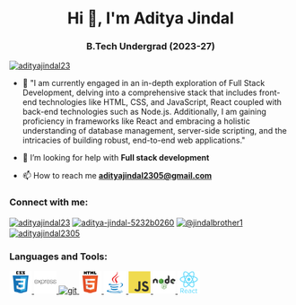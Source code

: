 <h1 align="center">Hi 👋, I'm Aditya Jindal</h1>
<h3 align="center">B.Tech Undergrad (2023-27)</h3>


<p align="left"> <a href="https://twitter.com/adityajindal23" target="blank"><img src="https://img.shields.io/twitter/follow/adityajindal23?logo=twitter&style=for-the-badge" alt="adityajindal23" /></a> </p>

- 🌱 "I am currently engaged in an in-depth exploration of Full Stack Development, delving into a comprehensive stack that includes front-end technologies like HTML, CSS, and JavaScript, React  coupled with back-end technologies such as Node.js. Additionally, I am gaining proficiency in frameworks like React and embracing a holistic understanding of database management, server-side scripting, and the intricacies of building robust, end-to-end web applications."

- 🤝 I’m looking for help with **Full stack development**

- 📫 How to reach me **adityajindal2305@gmail.com**

<h3 align="left">Connect with me:</h3>
<p align="left">
<a href="https://twitter.com/adityajindal23" target="blank"><img align="center" src="https://raw.githubusercontent.com/rahuldkjain/github-profile-readme-generator/master/src/images/icons/Social/twitter.svg" alt="adityajindal23" height="30" width="40" /></a>
<a href="https://linkedin.com/in/aditya-jindal-5232b0260" target="blank"><img align="center" src="https://raw.githubusercontent.com/rahuldkjain/github-profile-readme-generator/master/src/images/icons/Social/linked-in-alt.svg" alt="aditya-jindal-5232b0260" height="30" width="40" /></a>
<a href="https://medium.com/@jindalbrother1" target="blank"><img align="center" src="https://raw.githubusercontent.com/rahuldkjain/github-profile-readme-generator/master/src/images/icons/Social/medium.svg" alt="@jindalbrother1" height="30" width="40" /></a>
<a href="https://www.leetcode.com/adityajindal2305" target="blank"><img align="center" src="https://raw.githubusercontent.com/rahuldkjain/github-profile-readme-generator/master/src/images/icons/Social/leet-code.svg" alt="adityajindal2305" height="30" width="40" /></a>
</p>

<h3 align="left">Languages and Tools:</h3>
<p align="left">
<a href="https://www.w3schools.com/css/" target="_blank" rel="noreferrer"> <img src="https://raw.githubusercontent.com/devicons/devicon/master/icons/css3/css3-original-wordmark.svg" alt="css3" width="40" height="40"/> </a> 
<a href="https://expressjs.com" target="_blank" rel="noreferrer"> <img src="https://raw.githubusercontent.com/devicons/devicon/master/icons/express/express-original-wordmark.svg" alt="express" width="40" height="40"/> </a> 
<a href="https://git-scm.com/" target="_blank" rel="noreferrer"> <img src="https://www.vectorlogo.zone/logos/git-scm/git-scm-icon.svg" alt="git" width="40" height="40"/> </a>
<a href="https://www.w3.org/html/" target="_blank" rel="noreferrer"> <img src="https://raw.githubusercontent.com/devicons/devicon/master/icons/html5/html5-original-wordmark.svg" alt="html5" width="40" height="40"/> </a>
<a href="https://www.java.com" target="_blank" rel="noreferrer"> <img src="https://raw.githubusercontent.com/devicons/devicon/master/icons/java/java-original.svg" alt="java" width="40" height="40"/> </a>
<a href="https://developer.mozilla.org/en-US/docs/Web/JavaScript" target="_blank" rel="noreferrer"> <img src="https://raw.githubusercontent.com/devicons/devicon/master/icons/javascript/javascript-original.svg" alt="javascript" width="40" height="40"/> </a> 
<a href="https://nodejs.org" target="_blank" rel="noreferrer"> <img src="https://raw.githubusercontent.com/devicons/devicon/master/icons/nodejs/nodejs-original-wordmark.svg" alt="nodejs" width="40" height="40"/> </a>
<a href="https://reactjs.org/" target="_blank" rel="noreferrer"> <img src="https://raw.githubusercontent.com/devicons/devicon/master/icons/react/react-original-wordmark.svg" alt="react" width="40" height="40"/> </a> 
</p>
